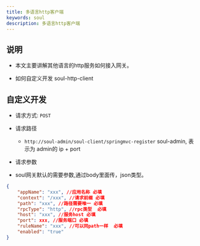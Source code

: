 ```yaml
---
title: 多语言http客户端
keywords: soul
description: 多语言http客户端
---
```


## 说明

* 本文主要讲解其他语言的http服务如何接入网关。

* 如何自定义开发 soul-http-client


## 自定义开发

* 请求方式: `POST`

* 请求路径

    * `http://soul-admin/soul-client/springmvc-register`  soul-admin, 表示为 admin的 ip + port

* 请求参数

* soul网关默认的需要参数,通过body里面传，json类型。
```json
{
	"appName": "xxx", //应用名称 必填
	"context": "/xxx", //请求前缀 必填
	"path": "xxx", //路径需要唯一 必填
	"rpcType": "http", //rpc类型  必填
	"host": "xxx", //服务host 必填
	"port": xxx, //服务端口 必填
	"ruleName": "xxx", //可以同path一样  必填
	"enabled": "true"
}
```





